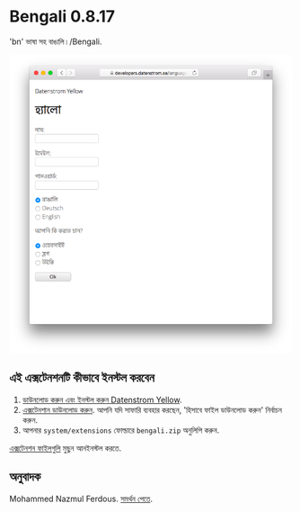 Bengali 0.8.17
==============
'bn' ভাষা সহ বাঙালি।/Bengali.

<p align="center"><img src="bengali-screenshot.png?raw=true" alt="Screenshot"></p>

## এই এক্সটেনশনটি কীভাবে ইনস্টল করবেন

1. [ডাউনলোড করুন এবং ইনস্টল করুন Datenstrom Yellow](https://github.com/datenstrom/yellow/).
2. [এক্সটেনশান ডাউনলোড করুন](https://github.com/datenstrom/yellow-extensions/raw/master/zip/bengali.zip). আপনি যদি সাফারি ব্যবহার করছেন, 'হিসাবে ফাইল ডাউনলোড করুন' নির্বাচন করুন.
3. আপনার `system/extensions` ফোল্ডারে `bengali.zip` অনুলিপি করুন.

[এক্সটেনশন ফাইলগুলি](extension.ini) মুছুন আনইনস্টল করতে.

## অনুবাদক

Mohammed Nazmul Ferdous. [সমর্থন পেতে](https://extensions.datenstrom.se/help/).

